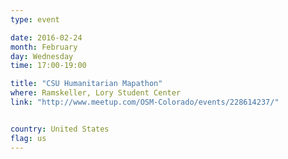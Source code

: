 ```yaml
---
type: event

date: 2016-02-24
month: February
day: Wednesday
time: 17:00-19:00

title: "CSU Humanitarian Mapathon"
where: Ramskeller, Lory Student Center
link: "http://www.meetup.com/OSM-Colorado/events/228614237/"


country: United States
flag: us
---
```


